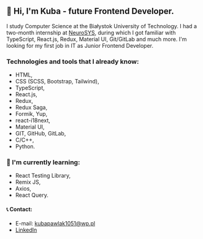 ## 👋 Hi, I'm Kuba - future Frontend Developer.

I study Computer Science at the Białystok University of Technology. I had a two-month internship at [NeuroSYS](https://neurosys.com/blog/telemetric-system), during which I got familiar with TypeScript, React.js, Redux, Material UI, Git/GitLab and much more. I'm looking for my first job in IT as Junior Frontend Developer. 

### Technologies and tools that I already know: 

- HTML,
- CSS (SCSS, Bootstrap, Tailwind),
- TypeScript,
- React.js,
- Redux,
- Redux Saga,
- Formik, Yup,
- react-i18next,
- Material UI,
- GIT, GitHub, GitLab,
- C/C++,
- Python.

### 📖 I'm currently learning: 

- React Testing Library,
- Remix JS,
- Axios,
- React Query.

#### 📞 Contact:

- E-mail: kubapawlak1051@wp.pl
- [LinkedIn](https://www.linkedin.com/in/jakub-pawlak-frontend-dev/)
